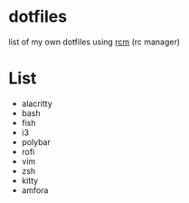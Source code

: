 # dotfiles
list of my own dotfiles using [rcm](https://thoughtbot.com/blog/rcm-for-rc-files-in-dotfiles-repos) (rc manager)

# List
* alacritty
* bash
* fish
* i3
* polybar
* rofi
* vim
* zsh
* kitty
* amfora

